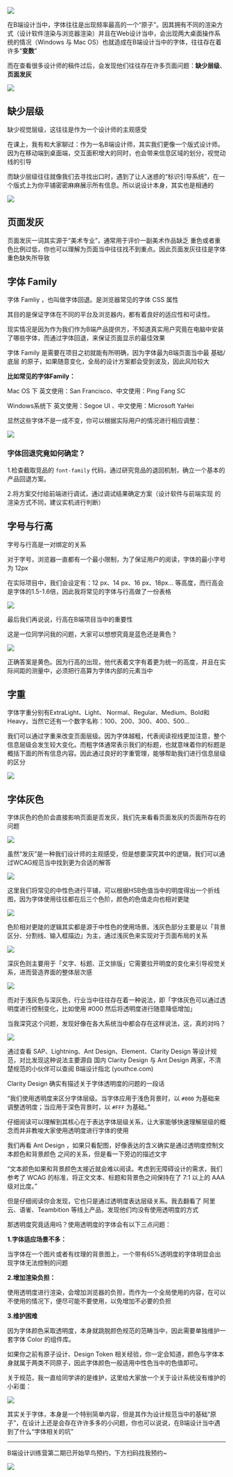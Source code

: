 ![](https://cdn.wallleap.cn/img/pic/illustrtion/202211031104867.png)

在B端设计当中，字体往往是出现频率最高的一个“原子”。因其拥有不同的渲染方式（设计软件渲染与浏览器渲染）并且在Web设计当中，会出现两大桌面操作系统的情况（Windows 与 Mac OS）也就造成在B端设计当中的字体，往往存在着许多“**变数**”

而在查看很多设计师的稿件过后，会发现他们往往存在许多页面问题：**缺少层级**、**页面发灰**

![](https://cdn.wallleap.cn/img/pic/illustrtion/202211031104868.png)

## 缺少层级

缺少视觉层级，这往往是作为一个设计师的主观感受

在课上，我有和大家聊过：作为一名B端设计师，其实我们更像一个版式设计师。因为在移动端到桌面端，交互面积增大的同时，也会带来信息区域的划分，视觉动线的引导

而缺少层级往往就像我们去寻找出口时，遇到了让人迷惑的“标识引导系统”，在一个版式上为你平铺密密麻麻展示所有信息。所以说设计本身，其实也是相通的

![](https://cdn.wallleap.cn/img/pic/illustrtion/202211031104869.png)

## 页面发灰

页面发灰一词其实源于“美术专业”，通常用于评价一副美术作品缺乏 重色或者重色比例过低，你也可以理解为页面当中往往找不到重点。因此页面发灰往往是字体重色缺失所导致

## 字体 Family

字体 Famliy ，也叫做字体回退。是浏览器常见的字体 CSS 属性

其目的是保证字体在不同的平台及浏览器内，都有着良好的适应性和可读性。

现实情况是因为作为我们作为B端产品提供方，不知道真实用户究竟在电脑中安装了哪些字体，而通过字体回退，来保证页面显示的最佳效果

字体 Family 是需要在项目之初就能有所明确，因为字体最为B端页面当中最 基础/底层 的原子，如果随意变化，全局的设计方案都会受到波及，因此风险较大

**比如常见的字体Family：**

Mac OS 下 英文使用：San Francisco、中文使用：Ping Fang SC

Windows系统下 英文使用：Segoe UI 、中文使用：Microsoft YaHei

显然这些字体不是一成不变，你可以根据实际用户的情况进行相应调整：

![](https://cdn.wallleap.cn/img/pic/illustrtion/202211031104870.png)

### 字体回退究竟如何确定？

1.检查截取竞品的 `font-family` 代码，通过研究竞品的退回机制，确立一个基本的产品回退方案。

2.将方案交付给前端进行调试，通过调试结果确定方案（设计软件与前端实现 的渲染方式不同，建议实机进行判断）

## 字号与行高

字号与行高是一对绑定的关系

对于字号，浏览器一直都有一个最小限制，为了保证用户的阅读，字体的最小字号为 12px

在实际项目中，我们会设定有：12 px、14 px、16 px、18px… 等高度，而行高会是字体的1.5-1.6倍，因此我将常见的字体与行高做了一份表格

![](https://cdn.wallleap.cn/img/pic/illustrtion/202211031104871.png)

最后我们再说说，行高在B端项目当中的重要性  

这是一位同学问我的问题，大家可以想想究竟是蓝色还是黄色？

![](https://cdn.wallleap.cn/img/pic/illustrtion/202211031104872.png)

正确答案是黄色。因为行高的出现，他代表着文字有着更为统一的高度，并且在实际间距的测量中，必须把行高算为字体内部的元素当中

## 字重

字体字重分别有ExtraLight、Light、 Normal、Regular、Medium、Bold和Heavy，当然它还有一个数字名称：100、200、300、400、500...

我们可以通过字重来改变页面层级。因为字体越粗，代表阅读视线更加注意，整个信息层级会发生较大变化。而粗字体通常表示我们的标题，也就意味着你的标题是概括下面的所有信息内容。因此通过良好的字重管理，能够帮助我们进行信息层级的区分

![](https://cdn.wallleap.cn/img/pic/illustrtion/202211031104873.gif)

## 字体灰色

字体灰色的色阶会直接影响页面是否发灰，我们先来看看页面发灰的页面所存在的问题

![](https://cdn.wallleap.cn/img/pic/illustrtion/202211031104874.gif)

虽然“发灰”是一种我们设计师的主观感受，但是想要深究其中的逻辑，我们可以通过WCAG规范当中找到更为合适的解答

![](https://cdn.wallleap.cn/img/pic/illustrtion/202211031104875.png)

这里我们将常见的中性色进行平铺，可以根据HSB色值当中的明度得出一个折线图，因为字体使用往往都在后三个色阶，颜色的色值走向也相对更陡

![](https://cdn.wallleap.cn/img/pic/illustrtion/202211031104876.png)

色阶相对更陡的逻辑其实都是源于中性色的使用场景。浅灰色部分主要是以「背景区分、分割线、输入框描边」为主，通过浅灰色来实现对于页面布局的关系

![](https://cdn.wallleap.cn/img/pic/illustrtion/202211031104877.png)

深灰色则主要用于「文字、标题、正文排版」它需要拉开明度的变化来引导视觉关系，进而营造界面的整体层次感

![](https://cdn.wallleap.cn/img/pic/illustrtion/202211031104878.png)

而对于浅灰色与深灰色，行业当中往往存在着一种说法，即「字体灰色可以通过透明度进行控制变化，比如使用 #000 然后将透明度进行随意降低增加」

当我深究这个问题，发现好像在各大系统当中都会存在这样说法，这，真的对吗？

![](https://cdn.wallleap.cn/img/pic/illustrtion/202211031104879.png)

通过查看 SAP、Lightning、Ant Design、Element、Clarity Design 等设计规范，对比发现这种说法主要源自 国内 Clarity Design 与 Ant Design 两家，不清楚规范的小伙伴可以查阅 B端设计指北 (youthce.com)

Clarity Design 确实有描述关于字体透明度的问题的一段话

“我们使用透明度来区分字体层级。当字体应用于浅色背景时，以 `#000` 为基础来调整透明度；当应用于深色背景时，以 `#FFF` 为基础。”

仔细阅读可以理解到其核心在于表达字体层级关系，让大家能够快速理解层级的概念而并非教唆大家使用透明度进行字体的使用

我们再看 Ant Design ，如果只看配图，好像表达的含义确实是通过透明度控制文本颜色和背景颜色 之间的关系，但是看一下旁边的描述文字  

“文本颜色如果和背景颜色太接近就会难以阅读。考虑到无障碍设计的需求，我们参考了 WCAG 的标准，将正文文本、标题和背景色之间保持在了 7:1 以上的 AAA 级对比度。”

但是仔细阅读你会发现，它也只是通过透明度表达层级关系。我去翻看了 阿里云、语雀、Teambition 等线上产品，发现他们均没有使用透明度的方式

那透明度究竟适用吗？使用透明度的字体会有以下三点问题：

**1.字体适应场景不多：**

当字体在一个图片或者有纹理的背景图上，一个带有65%透明度的字体明显会出现字体无法控制的问题

**2.增加渲染负担：**

使用透明度进行渲染，会增加浏览器的负担，而作为一个全局使用的内容，在可以不使用的情况下，便尽可能不要使用，以免增加不必要的负担

**3.维护困难**

因为字体颜色采取透明度，本身就跳脱颜色规范的范畴当中，因此需要单独维护一套字体 Color 的组件库。

如果你之前有原子设计、Design Token 相关经验，你一定会知道，颜色与字体本身就属于两类不同原子，因此字体颜色一般适用中性色当中的色值即可。

关于规范，我一直给同学讲的是维护，这里给大家放一个关于设计系统没有维护的小彩蛋：

![](https://cdn.wallleap.cn/img/pic/illustrtion/202211031104880.png)

其实关于字体，本身是一个特别简单内容，但是其作为设计规范当中的基础“原子”，在设计上还是会存在许许多多的小问题，你也可以说说，在B端设计当中遇到了什么“字体相关的坑”

___

B端设计训练营第二期已开始早鸟预约，下方扫码找我预约~  

![](https://cdn.wallleap.cn/img/pic/illustrtion/202211031104881.png)